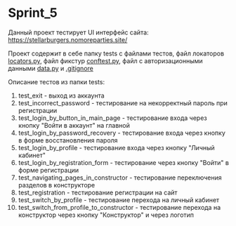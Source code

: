 # Sprint_5
Данный проект тестирует UI интерфейс сайта: https://stellarburgers.nomoreparties.site/

Проект содержит в себе папку tests с файлами тестов, файл локаторов [locators.py](locators.py), файл фикстур [conftest.py](conftest.py), файл с авторизационными данными [data.py](data.py) и [.gitignore](.gitignore)

Описание тестов из папки tests:
1. test_exit - выход из аккаунта
2. test_incorrect_password - тестирование на некорректный пароль при регистрации 
3. test_login_by_button_in_main_page - тестирование входа через кнопку "Войти в аккаунт" на главной
4. test_login_by_password_recovery - тестирование входа через кнопку в форме восстановления пароля
5. test_login_by_profile - тестирование входа через кнопку "Личный кабинет"
6. test_login_by_registration_form - тестирование через кнопку "Войти" в форме регистрации
7. test_navigating_pages_in_constructor - тестирование переключения разделов в конструкторе
8. test_registration - тестирование регистрации на сайт
9. test_switch_by_profile - тестирование перехода на личный кабинет
10. test_switch_from_profile_to_constructor - тестирование перехода на конструктор через кнопку "Конструктор" и через логотип